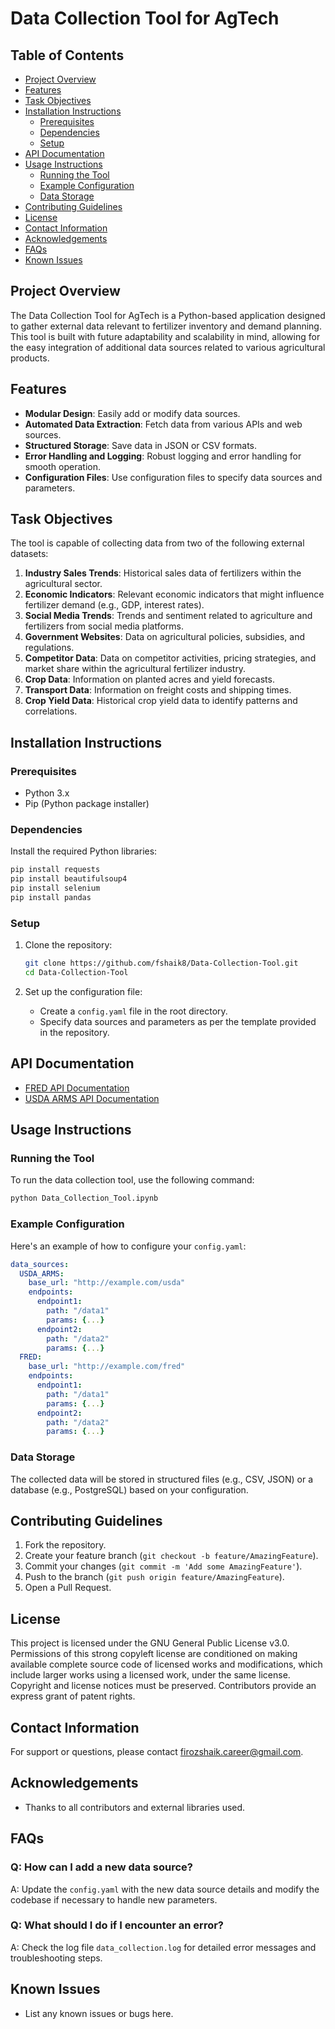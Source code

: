 # Data Collection Tool for AgTech

## Table of Contents
- [Project Overview](#project-overview)
- [Features](#features)
- [Task Objectives](#task-objectives)
- [Installation Instructions](#installation-instructions)
  - [Prerequisites](#prerequisites)
  - [Dependencies](#dependencies)
  - [Setup](#setup)
- [API Documentation](#api-documentation)
- [Usage Instructions](#usage-instructions)
  - [Running the Tool](#running-the-tool)
  - [Example Configuration](#example-configuration)
  - [Data Storage](#data-storage)
- [Contributing Guidelines](#contributing-guidelines)
- [License](#license)
- [Contact Information](#contact-information)
- [Acknowledgements](#acknowledgements)
- [FAQs](#faqs)
- [Known Issues](#known-issues)


## Project Overview

The Data Collection Tool for AgTech is a Python-based application designed to gather external data relevant to fertilizer inventory and demand planning. This tool is built with future adaptability and scalability in mind, allowing for the easy integration of additional data sources related to various agricultural products.

## Features

- **Modular Design**: Easily add or modify data sources.
- **Automated Data Extraction**: Fetch data from various APIs and web sources.
- **Structured Storage**: Save data in JSON or CSV formats.
- **Error Handling and Logging**: Robust logging and error handling for smooth operation.
- **Configuration Files**: Use configuration files to specify data sources and parameters.

## Task Objectives

The tool is capable of collecting data from two of the following external datasets:
1. **Industry Sales Trends**: Historical sales data of fertilizers within the agricultural sector.
2. **Economic Indicators**: Relevant economic indicators that might influence fertilizer demand (e.g., GDP, interest rates).
3. **Social Media Trends**: Trends and sentiment related to agriculture and fertilizers from social media platforms.
4. **Government Websites**: Data on agricultural policies, subsidies, and regulations.
5. **Competitor Data**: Data on competitor activities, pricing strategies, and market share within the agricultural fertilizer industry.
6. **Crop Data**: Information on planted acres and yield forecasts.
7. **Transport Data**: Information on freight costs and shipping times.
8. **Crop Yield Data**: Historical crop yield data to identify patterns and correlations.

## Installation Instructions

### Prerequisites
- Python 3.x
- Pip (Python package installer)

### Dependencies
Install the required Python libraries:
```sh
pip install requests
pip install beautifulsoup4
pip install selenium
pip install pandas
```

### Setup
1. Clone the repository:
    ```sh
    git clone https://github.com/fshaik8/Data-Collection-Tool.git
    cd Data-Collection-Tool
    ```

2. Set up the configuration file:
    - Create a `config.yaml` file in the root directory.
    - Specify data sources and parameters as per the template provided in the repository.
  
## API Documentation

- [FRED API Documentation](FRED_API.md)
- [USDA ARMS API Documentation](USDA_ARMS_API.md)

## Usage Instructions

### Running the Tool
To run the data collection tool, use the following command:
```sh
python Data_Collection_Tool.ipynb
```

### Example Configuration
Here's an example of how to configure your `config.yaml`:
```yaml
data_sources:
  USDA_ARMS:
    base_url: "http://example.com/usda"
    endpoints:
      endpoint1:
        path: "/data1"
        params: {...}
      endpoint2:
        path: "/data2"
        params: {...}
  FRED:
    base_url: "http://example.com/fred"
    endpoints:
      endpoint1:
        path: "/data1"
        params: {...}
      endpoint2:
        path: "/data2"
        params: {...}
```

### Data Storage
The collected data will be stored in structured files (e.g., CSV, JSON) or a database (e.g., PostgreSQL) based on your configuration.

## Contributing Guidelines

1. Fork the repository.
2. Create your feature branch (`git checkout -b feature/AmazingFeature`).
3. Commit your changes (`git commit -m 'Add some AmazingFeature'`).
4. Push to the branch (`git push origin feature/AmazingFeature`).
5. Open a Pull Request.

## License

This project is licensed under the GNU General Public License v3.0. Permissions of this strong copyleft license are conditioned on making available complete source code of licensed works and modifications, which include larger works using a licensed work, under the same license. Copyright and license notices must be preserved. Contributors provide an express grant of patent rights.

## Contact Information
For support or questions, please contact [firozshaik.career@gmail.com](mailto:firozshaik.career@gmail.com).

## Acknowledgements
- Thanks to all contributors and external libraries used.

## FAQs

### Q: How can I add a new data source?
A: Update the `config.yaml` with the new data source details and modify the codebase if necessary to handle new parameters.

### Q: What should I do if I encounter an error?
A: Check the log file `data_collection.log` for detailed error messages and troubleshooting steps.

## Known Issues
- List any known issues or bugs here.
